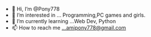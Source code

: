 - 👋 Hi, I’m @Pony778
- 👀 I’m interested in ... Programming,PC games and girls.
- 🌱 I’m currently learning ...Web Dev, Python
- 📫 How to reach me ...amipony778@gmail.com

<!---
Pony-boi/Pony-boi is a ✨ special ✨ repository because its `README.md` (this file) appears on your GitHub profile.
You can click the Preview link to take a look at your changes.
--->
